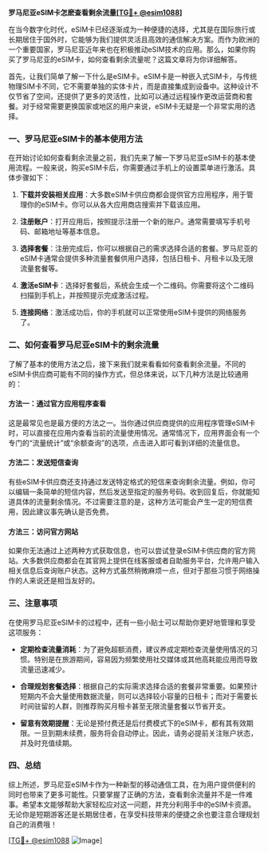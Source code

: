 **罗马尼亚eSIM卡怎麽查看剩余流量[[TG💪+ @esim1088](https://t.me/s/esim1088)]**

在当今数字化时代，eSIM卡已经逐渐成为一种便捷的选择，尤其是在国际旅行或长期居住于国外时，它能够为我们提供灵活且高效的通信解决方案。而作为欧洲的一个重要国家，罗马尼亚近年来也在积极推动eSIM技术的应用。那么，如果你购买了罗马尼亚的eSIM卡，如何查看剩余流量呢？这篇文章将为你详细解答。

首先，让我们简单了解一下什么是eSIM卡。eSIM卡是一种嵌入式SIM卡，与传统物理SIM卡不同，它不需要单独的实体卡片，而是直接集成到设备中。这种设计不仅节省了空间，还提供了更多的灵活性，比如可以通过远程操作更改运营商和套餐。对于经常需要更换国家或地区的用户来说，eSIM卡无疑是一个非常实用的选择。

### 一、罗马尼亚eSIM卡的基本使用方法

在开始讨论如何查看剩余流量之前，我们先来了解一下罗马尼亚eSIM卡的基本使用流程。一般来说，购买eSIM卡后，你需要通过手机上的设置菜单进行激活。具体步骤如下：

1. **下载并安装相关应用**：大多数eSIM卡供应商都会提供官方应用程序，用于管理你的eSIM卡。你可以从各大应用商店搜索并下载该应用。
   
2. **注册账户**：打开应用后，按照提示注册一个新的账户。通常需要填写手机号码、邮箱地址等基本信息。

3. **选择套餐**：注册完成后，你可以根据自己的需求选择合适的套餐。罗马尼亚的eSIM卡通常会提供多种流量套餐供用户选择，包括日租卡、月租卡以及无限流量套餐等。

4. **激活eSIM卡**：选择好套餐后，系统会生成一个二维码。你需要将这个二维码扫描到手机上，并按照提示完成激活过程。

5. **连接网络**：激活成功后，你的手机就可以正常使用eSIM卡提供的网络服务了。

### 二、如何查看罗马尼亚eSIM卡的剩余流量

了解了基本的使用方法之后，接下来我们就来看看如何查看剩余流量。不同的eSIM卡供应商可能有不同的操作方式，但总体来说，以下几种方法是比较通用的：

#### 方法一：通过官方应用程序查看

这是最常见也是最方便的方法之一。当你通过供应商提供的应用程序管理eSIM卡时，可以直接在应用内查看当前的流量使用情况。通常情况下，应用界面会有一个专门的“流量统计”或“余额查询”的选项，点击进入即可看到详细的流量信息。

#### 方法二：发送短信查询

有些eSIM卡供应商还支持通过发送特定格式的短信来查询剩余流量。例如，你可以编辑一条简单的短信内容，然后发送至指定的服务号码。收到回复后，你就能知道具体的流量剩余情况。不过需要注意的是，这种方法可能会产生一定的短信费用，因此建议事先确认是否免费。

#### 方法三：访问官方网站

如果你无法通过上述两种方式获取信息，也可以尝试登录eSIM卡供应商的官方网站。大多数供应商都会在其官网上提供在线客服或者自助服务平台，允许用户输入相关信息后查询账户状态。这种方式虽然稍微麻烦一点，但对于那些习惯于网络操作的人来说还是相当友好的。

### 三、注意事项

在使用罗马尼亚eSIM卡的过程中，还有一些小贴士可以帮助你更好地管理和享受这项服务：

- **定期检查流量消耗**：为了避免超额消费，建议养成定期检查流量使用情况的习惯。特别是在旅游期间，容易因为频繁使用社交媒体或其他高耗能应用而导致流量迅速减少。
  
- **合理规划套餐选择**：根据自己的实际需求选择合适的套餐非常重要。如果预计短期内不会大量使用数据流量，则可以选择较小容量的日租卡；而对于需要长时间驻留的人群，则推荐购买月租卡甚至无限流量套餐以节省开支。

- **留意有效期提醒**：无论是预付费还是后付费模式下的eSIM卡，都有其有效期限。一旦到期未续费，服务将会自动停止。因此，请务必提前关注账户状态，并及时充值续期。

### 四、总结

综上所述，罗马尼亚eSIM卡作为一种新型的移动通信工具，在为用户提供便利的同时也带来了更多可能性。只要掌握了正确的方法，查看剩余流量并不是一件难事。希望本文能够帮助大家轻松应对这一问题，并充分利用手中的eSIM卡资源。无论你是短期游客还是长期居住者，在享受科技带来的便捷之余也要注意合理规划自己的消费哦！

[[TG💪+ @esim1088](https://t.me/s/esim1088) ![Image](https://i.postimg.cc/4NQfJmqS/Snipaste-2025-05-13-00-14-12.png)]